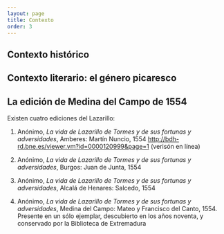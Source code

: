 ```yaml
---
layout: page
title: Contexto
order: 3
---
```


## Contexto histórico

## Contexto literario: el género picaresco 

## La edición de Medina del Campo de 1554 

Existen cuatro ediciones del Lazarillo: 

1. Anónimo, *La vida de Lazarillo de Tormes y de sus fortunas y adversidades*, Amberes: Martín Nuncio, 1554 
http://bdh-rd.bne.es/viewer.vm?id=0000120999&page=1  (verisón en línea)

2. Anónimo, *La vida de Lazarillo de Tormes y de sus fortunas y adversidades*, Burgos: Juan de Junta, 1554

3. Anónimo, *La vida de Lazarillo de Tormes y de sus fortunas y adversidades*, Alcalá de Henares: Salcedo, 1554 

4. Anónimo, *La vida de Lazarillo de Tormes y de sus fortunas y adversidades*, Medina del Campo: Mateo y Francisco del Canto, 1554. Presente en un sólo ejemplar, descubierto en los años noventa, y conservado por la Biblioteca de Extremadura